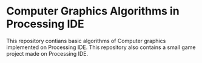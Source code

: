 # Computer Graphics Algorithms in Processing IDE
This repository contians basic algorithms of Computer graphics implemented on Processing IDE. 
This repository also contains a small game project made on Processing IDE.
